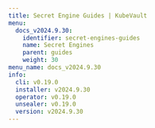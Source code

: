 ```yaml
---
title: Secret Engine Guides | KubeVault
menu:
  docs_v2024.9.30:
    identifier: secret-engines-guides
    name: Secret Engines
    parent: guides
    weight: 30
menu_name: docs_v2024.9.30
info:
  cli: v0.19.0
  installer: v2024.9.30
  operator: v0.19.0
  unsealer: v0.19.0
  version: v2024.9.30
---
```


